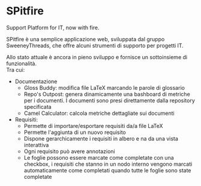 # SPitfire

Support Platform for IT, now with fire.  

SPitfire è una semplice applicazione web, sviluppata dal gruppo SweeneyThreads, che offre alcuni strumenti di supporto per progetti IT.  

Allo stato attuale è ancora in pieno sviluppo e fornisce un sottoinsieme di funzionalità.  
Tra cui:
* Documentazione
	* Gloss Buddy: modifica file LaTeX marcando le parole di glossario
	* Repo's Outpost: genera dinamicamente una bashboard di metriche per i documenti. I documenti sono presi direttamente dalla repository specificata
	* Camel Calculator: calcola metriche dettagliate sui documenti
* Requisiti:
	* Permette di importare/esportare requisiti da/a file LaTeX
	* Permette l'aggiunta di un nuovo requisito
	* Dispone gerarchicamente i requisiti in albero e na da una vista interattiva
	* Ogni requisito può avere annotazioni
	* Le foglie possono essere marcate come completate con una checkbox, i requisiti che stanno in un nodo interno vengono marcati automaticamente come completati quando tutte le foglie sono state completate
